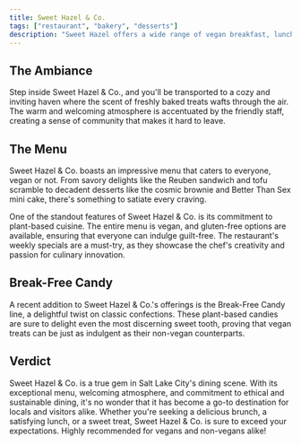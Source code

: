 ```yaml
---
title: Sweet Hazel & Co.
tags: ["restaurant", "bakery", "desserts"]
description: "Sweet Hazel offers a wide range of vegan breakfast, lunch, and desserts! They also offer vegan versions of many popular chocolate such as their Vegan Snix, 3 Amigos, and Take 2!"
---
```


## The Ambiance

Step inside Sweet Hazel & Co., and you'll be transported to a cozy and inviting haven where the scent of freshly baked treats wafts through the air. The warm and welcoming atmosphere is accentuated by the friendly staff, creating a sense of community that makes it hard to leave.

## The Menu

Sweet Hazel & Co. boasts an impressive menu that caters to everyone, vegan or not. From savory delights like the Reuben sandwich and tofu scramble to decadent desserts like the cosmic brownie and Better Than Sex mini cake, there's something to satiate every craving.

One of the standout features of Sweet Hazel & Co. is its commitment to plant-based cuisine. The entire menu is vegan, and gluten-free options are available, ensuring that everyone can indulge guilt-free. The restaurant's weekly specials are a must-try, as they showcase the chef's creativity and passion for culinary innovation.

## Break-Free Candy

A recent addition to Sweet Hazel & Co.'s offerings is the Break-Free Candy line, a delightful twist on classic confections. These plant-based candies are sure to delight even the most discerning sweet tooth, proving that vegan treats can be just as indulgent as their non-vegan counterparts.

## Verdict

Sweet Hazel & Co. is a true gem in Salt Lake City's dining scene. With its exceptional menu, welcoming atmosphere, and commitment to ethical and sustainable dining, it's no wonder that it has become a go-to destination for locals and visitors alike. Whether you're seeking a delicious brunch, a satisfying lunch, or a sweet treat, Sweet Hazel & Co. is sure to exceed your expectations. Highly recommended for vegans and non-vegans alike!
